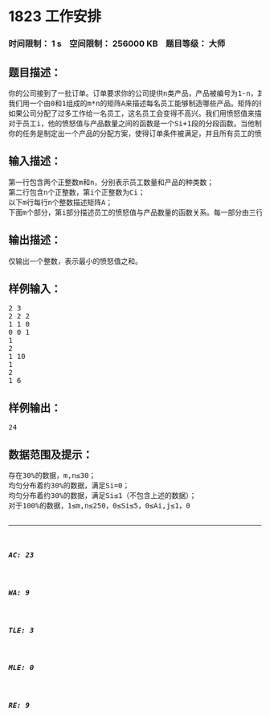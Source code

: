 # 1823 工作安排   
### 时间限制： 1 s&nbsp;&nbsp;&nbsp;&nbsp;空间限制： 256000 KB&nbsp;&nbsp;&nbsp;&nbsp;题目等级： 大师  
## 题目描述：  

<pre>
你的公司接到了一批订单。订单要求你的公司提供n类产品，产品被编号为1-n，其中第i类产品共需要Ci件。公司共有m名员工，员工被编号为1-m，不同的员工能够制造的产品种类有所区别。一件产品必须完整地由一名员工制造，不可以由某名员工制造一部分配件后，再转交给另外一名员工继续进行制造。
我们用一个由0和1组成的m*n的矩阵A来描述每名员工能够制造哪些产品。矩阵的行和列分别被编号为1-m和1-n，为1表示员工i能够制造产品j，为0表示员工i不能制造产品j。
如果公司分配了过多工作给一名员工，这名员工会变得不高兴。我们用愤怒值来描述某名员工的心情状态。愤怒值越高，表示这名员工心情越不爽，愤怒值越低，表示这名员工心情越愉快。员工的愤怒值与他被安排制造的产品数量存在某函数关系，鉴于员工们的承受能力不同，不同员工之间的函数关系也是有所区别的。
对于员工i，他的愤怒值与产品数量之间的函数是一个Si+1段的分段函数。当他制造第1-Ti,1件产品时，每件产品会使他的愤怒值增加Wi,1，当他制造第Ti,1+1-Ti,2件产品时，每件产品会使他的愤怒值增加……为描述方便，设Ti,0=0，Ti,si+1=无限大，那么当他制造第Ti,j-1+1-Ti,j件产品时，每件产品会使他的愤怒值增加Wi,j，1≤j≤Si+1。
你的任务是制定出一个产品的分配方案，使得订单条件被满足，并且所有员工的愤怒值之和最小。由于我们并不想使用Special Judge，你只需要输出最小的愤怒值之和就可以了。
</pre>
  
  
## 输入描述：  

<pre>
第一行包含两个正整数m和n，分别表示员工数量和产品的种类数；
第二行包含n个正整数，第i个正整数为Ci；
以下m行每行n个整数描述矩阵A；
下面m个部分，第i部分描述员工的愤怒值与产品数量的函数关系。每一部分由三行组成：第一行为一个非负整数Si，第二行包含个Si正整数，其中第j个正整数为Ti,j，如果Si=0那么输入将不会留空行（即这一部分只由两行组成）。第三行包含个正整数Si+1，其中第j个正整数为Wi,j。
</pre>
  
  
## 输出描述：  

<pre>
仅输出一个整数，表示最小的愤怒值之和。
</pre>
  
  
## 样例输入：  

<pre>
2 3
2 2 2
1 1 0
0 0 1
1
2
1 10
1
2
1 6
</pre>
  
  
## 样例输出：  

<pre>
24
</pre>
  
  
## 数据范围及提示：  

<pre>
存在30%的数据，m,n≤30；
均匀分布着约30%的数据，满足Si=0；
均匀分布着约30%的数据，满足Si≤1（不包含上述的数据）；
对于100%的数据，1≤m,n≤250，0≤Si≤5，0≤Ai,j≤1，0<Ti,j<Ti,j+1，0<Wi,j<Wi,j+1，所有数据不大于105。
</pre>
  
  
***  

##### AC: 23  
##### WA: 9  
##### TLE: 3  
##### MLE: 0  
##### RE: 9  
